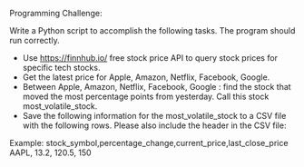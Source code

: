 Programming Challenge:

Write a Python script to accomplish the following tasks. The program should run correctly.
- Use https://finnhub.io/ free stock price API to query stock prices for specific tech stocks.
- Get the latest price for Apple, Amazon, Netflix, Facebook, Google.
- Between Apple, Amazon, Netflix, Facebook, Google : find the stock that moved the most percentage points from yesterday. Call this stock most_volatile_stock.
- Save the following information for the most_volatile_stock to a CSV file with the
following rows. Please also include the header in the CSV file: 

Example:
stock_symbol,percentage_change,current_price,last_close_price
AAPL, 13.2, 120.5, 150